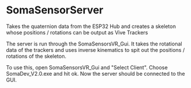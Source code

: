 # SomaSensorServer
Takes the quaternion data from the ESP32 Hub and creates a skeleton whose positions / rotations can be output as Vive Trackers

The server is run through the SomaSensorsVR_Gui. It takes the rotational data of the trackers and uses inverse kinematics to spit out the positions / rotations of the skeleton.

To use this, open SomaSensorsVR_Gui and "Select Client". Choose SomaDev_V2.0.exe and hit ok. Now the server should be connected to the GUI.
